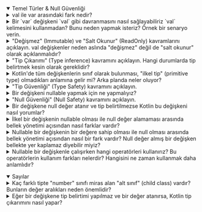 <details open>
    <summary>Temel Türler & Null Güvenliği</summary>
        <details>
            <summary>
            val ile var arasındaki fark nedir?
            </summary>
            `val` keyword'ü read-only değişkenler tanımlamamıza, `var` keyword'ünü ise içeriğini değiştirmek istediğimiz değişkeni tanımlarken kullanırız.
        </details>
        <details>
            <summary>
            Bir `var` değişkeni `val` gibi davranmasını nasıl sağlayabiliriz `val` kelimesini kullanmadan? Bunu neden yapmak isteriz? Örnek bir senaryo verin.
            </summary>
            Bir `var` keyword'ü ile tanımlanan değişkenin, `val` keyword'ü ile tanımlanmış gibi davranmasını istiyorsak değişkenin set metodunu private olarak tanımlarız. Bunu da yapmak istememizdeki sebep de, projenin başka bir yerinde yani değişkenin bulunduğu class'ın dışında değişkenin değerini değiştirtmek istemememizdir.
            </br>
            Örneğin;

```kotlin
import java.time.LocalDate
import java.time.Period
class Human(){
    var birthDate: LocalDate = LocalDate.of(1998, 2, 4)
    var age: Int = Period.between(birthDate, LocalDate.now()).years
        get() = Period.between(birthDate, LocalDate.now()).years
        private set
}
fun main(){
    val human = Human()
    println(human.birthDate)
    println(human.age)
    // human.age = 22 //Human class'ının age propertysi `var` olmasına rağmen set metodunun erişim belirleyicisi private olduğu için direkt değiştiremiyoruz.
    human.birthDate = LocalDate.of(2002, 2, 4)
    println(human.birthDate)
    println(human.age)
}
```
</br>
        </details>
        <details>
            <summary>
            "Değişmez" (Immutable) ve "Salt Okunur" (ReadOnly) kavramlarını açıklayın. val değişkenler neden aslında "değişmez" değil de "salt okunur" olarak açıklanmalıdır?
            </summary>
            Immutable ifadesi bir değişkenin içerdiği değerin asla değiştirilemeyeceği anlamına gelirken, Read-Only ifadesi ise bir değişkenin set metodunun olmaması anlamına gelir ve get metodunun da döndürdüğü değeri vermesine denir.
            </br>
            Bunu bir örnekle açıklamaya çalışacak olursak;
            
```kotlin
import java.time.LocalDate
import java.time.Period
class Human(){
    var birthDate: LocalDate = LocalDate.of(1998, 2, 4)
    val age: Int
    	get() = calculateAge()
    	// private set // val property'nin setterı olamaz.
    
    fun calculateAge() = Period.between(birthDate, LocalDate.now()).years
}
fun main(){
    val human = Human()
    println(human.birthDate)
    println(human.age)
    human.birthDate = LocalDate.of(2002, 2, 4)
    println(human.birthDate)
    println(human.age)
}
```
   Yukarıdaki örneği inceleyecek olursak `val` keyword'ü ile tanımlanan age değişkeni belirli bir hesaplamanın sonucuna göre içerdiği değer değiştirilebilir. Bu sebeple `val` read-only'dir diyebilmekteyiz.
        </details>
        <details>
            <summary>
            "Tip Çıkarımı" (Type inference) kavramını açıklayın. Hangi durumlarda tip belirtmek kesin olarak gereklidir?
            </summary>
            Type inference kavramı, değişkene değer atanırken derleyici tarafından atanan değerin tipinin anlaşılmasıdır. Nullable bir değer ataması yapacağımız zaman bunu açıkça belirtmeliyiz.
        </details>
        <details>
            <summary>
            Kotlin'de tüm değişkenlerin sınıf olarak bulunması, "ilkel tip" (primitive type) olmadıkları anlamına gelir mi? Arka planda neler oluyor?
            </summary>
            Kotlin dilinde tüm değişkenler sınıf olarak bulunur doğru, ancak değişken nullable değil ise ve primitive tip karşılığı da var ise derleme esnasında yapılan optimizasyon sayesinde ürettiği byte code ile aynı kodun javada primitive tip ile yazılabilen kodun ürettiği byte code'una eş değerdir.
        </details>
        <details>
            <summary>
            "Tip Güvenliği" (Type Safety) kavramını açıklayın.
            </summary>
            Type Safety, program derlenirken değişken tiplerinin doğru aralıkta değer alıp almadığını kontrol eder.
            Örneğin;
            ```var str: String = null // str değişkenimiz nullable olmadığından dolayı programın derlenmesi esnasında type safety gereğince programcı hata alacaktır..``` 
            ```var num: Int = "str".toIntOrNull() // num değişkeni sadece `Number` kabul ettiği için bu örnekte de derlenme sırasında hata alırız.```
        </details>
        <details>
            <summary>
            Bir değişkeni nullable yapmak için ne yapmalıyız?
            </summary>
            Bir değişkeni nullable bir değişken olarak tanımlamak istiyorsak, tanımladığımız değişken tipinin yanına soru işareti (?) koyarız.
            Örneğin;
            ```var nonNullInt: Int = 5 // non-null değişken tanımı```
            ```var nullableInt: Int? = null // nullable değişken tanımı```
        </details>
        <details>
            <summary>
            "Null Güvenliği" (Null Safety) kavramını açıklayın.
            </summary>
            Nullable olarak tanımlanan değişkenin runtime esnasında uygulamanın/projenin çökmemesine sebebiyet vermemesi için null referans sorununun ele alındığı duruma Null Safety denir.
        </details>
        <details>
            <summary>
            Bir değişkene null değer atanır ve tip belirtilmezse Kotlin bu değişkeni nasıl yorumlar?
            </summary>
            Tip çıkarımı yapılamadığı için `Nothing?` olarak tipi belirlenir ve o değişkene bir daha `null` değer dışında atama yapılamayacağı için o değişken `null` olarak kalmaya devam eder.
        </details>
        <details>
            <summary>
            İlkel bir değişkenin nullable olması ile null değer alamaması arasında bellek yönetimi açısından nasıl farklar vardır?
            </summary>
            Nullable bir primitive değişken null bir değer tutabileceği için yani null olabilme ihtimali yüzünden bellekte daha fazla yer kaplar. Non-null değişkenler için ise bu yer ayrılmaz. Bu sebeple non-null değişken tipinin bellekte tutulmasının daha performanslı olduğu söylenebilir.
        </details>
        <details>
            <summary>
            Nullable bir değişkenin bir değere sahip olması ile null olması arasında bellek yönetimi açısından nasıl bir fark vardır? Null değer almış bir değişken bellekte yer kaplamaz diyebilir miyiz?
            </summary>
            Nullable değişkenler referans tipli oldukları için içerisinde bir değer barındırmasa bile adresleri belleğin stack kısmında tutulur. Değişkenin bir değeri olmadığı için belleğin heap kısmı boştur. Sonuç olarak nullable bir değişken içerisinde değer barındırsada barındırmasada bellekte yer kaplar. İçerisinde bir değer varsa daha fazla yer kaplar.
        </details>
        <details>
            <summary>
            Nullable bir değişkenle çalışırken hangi operatörleri kullanırız? Bu operatörlerin kullanım farkları nelerdir? Hangisini ne zaman kullanmak daha anlamlıdır?
            </summary>
            Üç farklı operatör kullanırız. Bunlar; `?.` (Safe Call Operator), `?:` (Elivs Operator) ve `!!` (Not-Null Assertion Operator) operatörleridir.
            `?.` (Safe Call Operator) : nullable bir değişkenin null olup olmadığını kontrol eder ve değişken null değilse işlem yapar. Bu, null referanslarını güvenli bir şekilde işlemek için kullanılır ve null olma durumunda hata almayı önler.
            `?:` (Elivs Operator) : null olabilen bir değişkenin null olması durumunda varsayılan bir değer döndürmek/atamak için kullanılır. Bu, değişkenin null olması durumunda bir varsayılan değeri kullanmanın kısa bir yolunu sağlar.
            `!!` (Not-Null Assertion Operator) : nullable değişkenin null olmadığına dair bir garanti verir. Bu operatörü kullanarak, bir nullable değişkenin değerini non-nullable olarak kabul ederiz ve eğer değişken null ise bir NullPointerException alırız.
        </details>
</details>
<details open>
    <summary>Sayılar</summary>
        <details>
            <summary>
            Kaç farklı tipte "number" sınıfı miras alan "alt sınıf" (child class) vardır? Bunların değer aralıkları neden önemlidir?
            </summary>
            Number sınıfını miras alan 6 adet child class vardır. Bunlar; `Byte`, `Short`, `Int`, `Long`, `Float` ve `Double` sınıflarıdır.
            Byte 8 bit yer kaplar. Değer aralığı ise -128'den +127'ye kadardır.</br>
            Short 16 bit yer kaplar. Değer aralığı ise -32768'den +32767'ye kadardır.</br>
            Int 32 bit yer kaplar. Değer aralığı ise -2,147,483,648'den +2,147,483,647'ye kadardır.</br>
            Long 64 bit yer kaplar. Değer aralığı ise -9,223,372,036,854,775,808'den +9,223,372,036,854,775,807'ye kadardır.</br>
            Float 32 bit yer kaplar. Değer aralığı ise 1.40129846432481700e-45F'den 3.40282346638528860e+38F'e kadardır.</br>
            Double 64 bit yer kaplar. Değer aralığı ise 4.94065645841246544e-324'den 1.79769313486231570e+308'e kadardır.
        </details>
        <details>
            <summary>
            Eğer bir değişkene tip belirtimi yapılmaz ve bir değer atanırsa, Kotlin tip çıkarımını nasıl yapar?
            </summary>
            Bir değişkene tip belirtimi yapılmadığında ve bir değer atanırsa, Kotlin derleyicisi, atanan değere bakarak uygun veri türünü çıkarır. Örneğin atanan değer bir sayı ise bunun hangi değer aralığında olduğuna göre derleyici değişkenin tipini belirler.
        </details>
</details>